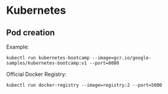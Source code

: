 # Kubernetes

## Pod creation
Example:
````
kubectl run kubernetes-bootcamp --image=gcr.io/google-samples/kubernetes-bootcamp:v1 --port=8080
````

Official Docker Registry:
````
kubectl run docker-registry --image=registry:2 --port=5000
````
